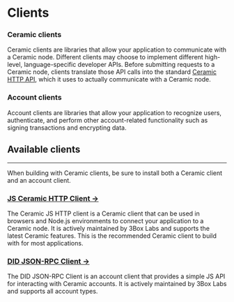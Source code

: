 # Clients

### Ceramic clients

Ceramic clients are libraries that allow your application to communicate with a Ceramic node. Different clients may choose to implement different high-level, language-specific developer APIs. Before submitting requests to a Ceramic node, clients translate those API calls into the standard [Ceramic HTTP API](./javascript-clients/ceramic-http.md), which it uses to actually communicate with a Ceramic node.

### Account clients

Account clients are libraries that allow your application to recognize users, authenticate, and perform other account-related functionality such as signing transactions and encrypting data.

## Available clients

---

When building with Ceramic clients, be sure to install both a Ceramic client and an account client.

### [**JS Ceramic HTTP Client →**](./javascript-clients/ceramic-http.md)

The Ceramic JS HTTP client is a Ceramic client that can be used in browsers and Node.js environments to connect your application to a Ceramic node. It is actively maintained by 3Box Labs and supports the latest Ceramic features. This is the recommended Ceramic client to build with for most applications.

<!-- ### [**JS Ceramic Core Client →**]()

The Ceramic JS Core client is a Ceramic client that can be used in Node.js environments and includes a local Ceramic node. It is actively maintained by 3Box Labs and supports the latest Ceramic features. This is the recommended Ceramic client to use in test environments and other places where you can directly run a Ceramic node, but is not recommended for web applications. -->

### [DID JSON-RPC Client →](./authentication/did-jsonrpc.md)

The DID JSON-RPC Client is an account client that provides a simple JS API for interacting with Ceramic accounts. It is actively maintained by 3Box Labs and supports all account types.